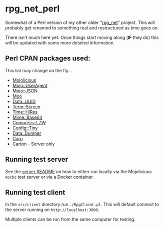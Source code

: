 # rpg_net_perl
Somewhat of a Perl version of my other older "[rpg_net](https://github.com/shamrice/rpg_net)" project. This will probably get renamed to something real and restructured as time goes on.

There isn't much here yet. Once things start moving along (**IF** they do) this will be updated with some more detailed information.


## Perl CPAN packages used:
This list may change on the fly...
* [Mojolicious](https://metacpan.org/pod/Mojolicious)
* [Mojo::UserAgent](https://metacpan.org/pod/Mojo::UserAgent)
* [Mojo::JSON](https://metacpan.org/pod/Mojo::JSON)
* [Moo](https://metacpan.org/pod/Moo)
* [Data::UUID](https://metacpan.org/pod/Data::UUID)
* [Term::Screen](https://metacpan.org/pod/Term::Screen)
* [Time::HiRes](https://metacpan.org/pod/Time::HiRes)
* [Mime::Base64](https://metacpan.org/pod/MIME::Base64)
* [Compress::LZW](https://metacpan.org/pod/Compress::LZW)
* [Config::Tiny](https://metacpan.org/pod/Config::Tiny)
* [Data::Dumper](https://metacpan.org/pod/Data::Dumper)
* [Carp](https://metacpan.org/pod/Carp)
* [Carton](https://metacpan.org/pod/Carton) - Server only

## Running test server

See the [server README](https://github.com/shamrice/rpg_net_perl/blob/main/src/server/README.md) on how to either run locally via the Mojolicious ```morbo``` test server or via a Docker container.

## Running test client

In the ```src/client``` directory run ```./RpgClient.pl```. This will default connect to the server running on ```http://localhost:3000```. 

Multiple clients can be run from the same computer for testing.


